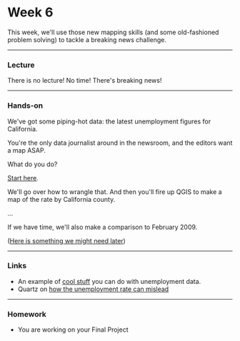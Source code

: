 # Week 6
This week, we'll use those new mapping skills (and some old-fashioned problem solving) to tackle a breaking news challenge.

---

### Lecture

There is no lecture! No time! There's breaking news!

---

### Hands-on

We've got some piping-hot data: the latest unemployment figures for California.

You're the only data journalist around in the newsroom, and the editors want a map ASAP.

What do you do?

[Start here](https://qz.com/877432/the-us-unemployment-rate-measure-is-deceptive-and-doesnt-need-to-be/).

We'll go over how to wrangle that. And then you'll fire up QGIS to make a map of the rate by California county.

...

If we have time, we'll also make a comparison to February 2009.

([Here is something we might need later](https://data.ca.gov/dataset/ca-geographic-boundaries/resource/091ff50d-bb24-4537-a974-2ce89c6e8663)) 

---

### Links

* An example of [cool stuff](http://graphics.latimes.com/calmap-california-county-unemployment/) you can do with unemployment data.
* Quartz on [how the unemployment rate can mislead](https://qz.com/877432/the-us-unemployment-rate-measure-is-deceptive-and-doesnt-need-to-be/)

---

### Homework

* You are working on your Final Project
